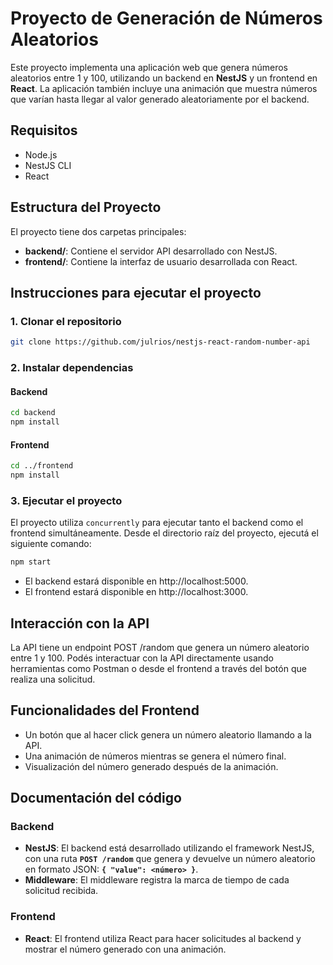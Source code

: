 # Proyecto de Generación de Números Aleatorios

Este proyecto implementa una aplicación web que genera números aleatorios entre 1 y 100, utilizando un backend en **NestJS** y un frontend en **React**. La aplicación también incluye una animación que muestra números que varían hasta llegar al valor generado aleatoriamente por el backend.

## Requisitos

- Node.js
- NestJS CLI
- React

## Estructura del Proyecto

El proyecto tiene dos carpetas principales:

- **backend/**: Contiene el servidor API desarrollado con NestJS.
- **frontend/**: Contiene la interfaz de usuario desarrollada con React.

## Instrucciones para ejecutar el proyecto

### 1. Clonar el repositorio

```bash
git clone https://github.com/julrios/nestjs-react-random-number-api
```

### 2. Instalar dependencias

#### Backend

```bash
cd backend
npm install
```

#### Frontend

```bash
cd ../frontend
npm install
```

### 3. Ejecutar el proyecto

El proyecto utiliza `concurrently` para ejecutar tanto el backend como el frontend simultáneamente. Desde el directorio raíz del proyecto, ejecutá el siguiente comando:

```bash
npm start
```

- El backend estará disponible en http://localhost:5000.
- El frontend estará disponible en http://localhost:3000.

## Interacción con la API

La API tiene un endpoint POST /random que genera un número aleatorio entre 1 y 100. Podés interactuar con la API directamente usando herramientas como Postman o desde el frontend a través del botón que realiza una solicitud.

## Funcionalidades del Frontend

- Un botón que al hacer click genera un número aleatorio llamando a la API.
- Una animación de números mientras se genera el número final.
- Visualización del número generado después de la animación.

## Documentación del código

### Backend

- **NestJS**: El backend está desarrollado utilizando el framework NestJS, con una ruta **`POST /random`** que genera y devuelve un número aleatorio en formato JSON: **`{ "value": <número> }`**.
- **Middleware**: El middleware registra la marca de tiempo de cada solicitud recibida.

### Frontend

- **React**: El frontend utiliza React para hacer solicitudes al backend y mostrar el número generado con una animación.
